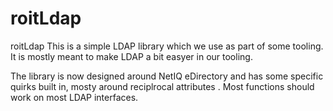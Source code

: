 # roitLdap
roitLdap
This is a simple LDAP library  which we use as part of some tooling. It is mostly meant to 
make LDAP a bit easyer in our tooling. 

The library is now designed around NetIQ eDirectory and has some specific quirks built in, mosty around 
reciplrocal attributes . Most functions should work on most LDAP interfaces.
